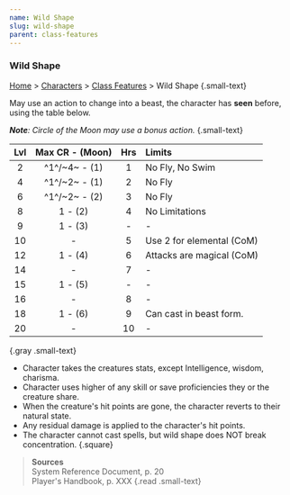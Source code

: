```yaml
---
name: Wild Shape
slug: wild-shape
parent: class-features
---
```

### Wild Shape
[Home](dm-operations-center) > [Characters](characters) > [Class Features](class-featuers) > Wild Shape {.small-text}

May use an action to change into a beast, the character has **seen** before, using the table below.

***Note**: Circle of the Moon may use a bonus action.* {.small-text}

| Lvl | Max CR - (Moon) | Hrs | Limits                  |
| :---: | :---------------------: | :---: | :------------------------ |
|   2   |      ^1^/~4~ - (1)      |   1   | No Fly, No Swim           |
|   4   |      ^1^/~2~ - (1)      |   2   | No Fly                    |
|   6   |      ^1^/~2~ - (2)      |   3   | No Fly                    |
|   8   |         1 - (2)         |   4   | No Limitations            |
|   9   |         1 - (3)         |   -   | -                         |
|  10   |            -            |   5   | Use 2 for elemental (CoM) |
|  12   |         1 - (4)         |   6   | Attacks are magical (CoM) |
|  14   |            -            |   7   | -                         |
|  15   |         1 - (5)         |   -   | -                         |
|  16   |            -            |   8   | -                         |
|  18   |         1 - (6)         |   9   | Can cast in beast form.   |
|  20   |            -            |  10   | -                         |
{.gray .small-text}

- Character takes the creatures stats, except Intelligence, wisdom, charisma. 
- Character uses higher of any skill or save proficiencies they or the creature share.
- When the creature's hit points are gone, the character reverts to their natural state.
- Any residual damage is applied to the character's hit points.
- The character cannot cast spells, but wild shape does NOT break concentration.
{.square}

> **Sources** <br/>
> System Reference Document, p. 20<br/>
> Player's Handbook, p. XXX
{.read .small-text}